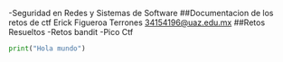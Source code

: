 -Seguridad en Redes y Sistemas de Software
##Documentacion de los retos de ctf 
Erick Figueroa Terrones 
34154196@uaz.edu.mx 
##Retos Resueltos 
-Retos bandit
-Pico Ctf 


```python
print("Hola mundo")
```

